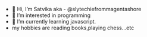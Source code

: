 - 👋 Hi, I’m Satvika aka - @slytechiefrommagentashore
- 👀 I’m interested in programming
- 🌱 I’m currently learning javascript.
- my hobbies are reading books,playing chess...etc


<!---
slytechiefrommagentashore/slytechiefrommagentashore is a ✨ special ✨ repository because its `README.md` (this file) appears on your GitHub profile.
You can click the Preview link to take a look at your changes.
--->

